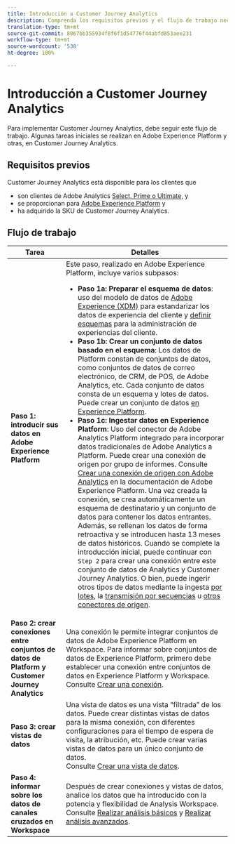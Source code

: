 ```yaml
---
title: Introducción a Customer Journey Analytics
description: Comprenda los requisitos previos y el flujo de trabajo necesarios para implementar Customer Journey Analytics.
translation-type: tm+mt
source-git-commit: 8067bb355934f8f6f1d54776f44abfd853aee231
workflow-type: tm+mt
source-wordcount: '538'
ht-degree: 100%

---
```



# Introducción a Customer Journey Analytics

Para implementar Customer Journey Analytics, debe seguir este flujo de trabajo. Algunas tareas iniciales se realizan en Adobe Experience Platform y otras, en Customer Journey Analytics.

## Requisitos previos

Customer Journey Analytics está disponible para los clientes que

* son clientes de Adobe Analytics [Select, Prime o Ultimate](https://www.adobe.com/es/analytics/compare-adobe-analytics-packages.html), y
* se proporcionan para [Adobe Experience Platform](https://www.adobe.com/es/experience-platform.html) y
* ha adquirido la SKU de Customer Journey Analytics.

## Flujo de trabajo

| Tarea | Detalles |
|---|---|
| **Paso 1: introducir sus datos en Adobe Experience Platform** | Este paso, realizado en Adobe Experience Platform, incluye varios subpasos:<ul><li>**Paso 1a: Preparar el esquema de datos**: uso del modelo de datos de [Adobe Experience (XDM)](https://docs.adobe.com/content/help/es-ES/experience-platform/xdm/home.translate.html) para estandarizar los datos de experiencia del cliente y [definir esquemas](https://docs.adobe.com/content/help/es-ES/experience-platform/tutorials/home.translate.html#!api-specification/markdown/narrative/tutorials/schema_editor_tutorial/schema_editor_tutorial.md) para la administración de experiencias del cliente.</li><li>**Paso 1b: Crear un conjunto de datos basado en el esquema**: Los datos de Platform constan de conjuntos de datos, como conjuntos de datos de correo electrónico, de CRM, de POS, de Adobe Analytics, etc. Cada conjunto de datos consta de un esquema y lotes de datos. Puede crear un conjunto de datos [en Experience Platform](https://docs.adobe.com/content/help/es-ES/experience-platform/tutorials/home.translate.html#!api-specification/markdown/narrative/tutorials/creating_a_dataset_tutorial/creating_a_dataset_tutorial.md).</li><li>**Paso 1c: Ingestar datos en Experience Platform**: Uso del conector de Adobe Analytics Platform integrado para incorporar datos tradicionales de Adobe Analytics a Platform. Puede crear una conexión de origen por grupo de informes. Consulte [Crear una conexión de origen con Adobe Analytics](https://docs.adobe.com/content/help/es-ES/experience-platform/tutorials/home.translate.html#!api-specification/markdown/narrative/tutorials/sources_tutorial/adobe-analytics-ui-tutorial.md) en la documentación de Adobe Experience Platform. Una vez creada la conexión, se crea automáticamente un esquema de destinatario y un conjunto de datos para contener los datos entrantes. Además, se rellenan los datos de forma retroactiva y se introducen hasta 13 meses de datos históricos. Cuando se complete la introducción inicial, puede continuar con `Step 2` para crear una conexión entre este conjunto de datos de Analytics y Customer Journey Analytics. O bien, puede ingerir otros tipos de datos mediante la ingesta [por lotes](https://docs.adobe.com/content/help/es-ES/experience-platform/ingestion/home.translate.html#!api-specification/markdown/narrative/technical_overview/ingest_architectural_overview/ingest_architectural_overview.md), la [transmisión por secuencias](https://docs.adobe.com/content/help/es-ES/experience-platform/ingestion/home.translate.html#!api-specification/markdown/narrative/technical_overview/streaming_ingest/streaming_ingest_overview.md) u [otros conectores de origen](https://docs.adobe.com/content/help/es-ES/experience-platform/ingestion/home.translate.html#!api-specification/markdown/narrative/technical_overview/acp_connectors_overview/acp-connectors-overview.md).</li></ul> |
| **Paso 2: crear conexiones entre conjuntos de datos de Platform y Customer Journey Analytics** | Una conexión le permite integrar conjuntos de datos de Adobe Experience Platform en Workspace. Para informar sobre conjuntos de datos de Experience Platform, primero debe establecer una conexión entre conjuntos de datos en Experience Platform y Workspace.<br>Consulte [Crear una conexión](/help/connections/create-connection.md). |
| **Paso 3: crear vistas de datos** | Una vista de datos es una vista “filtrada” de los datos. Puede crear distintas vistas de datos para la misma conexión, con diferentes configuraciones para el tiempo de espera de visita, la atribución, etc. Puede crear varias vistas de datos para un único conjunto de datos.<br>Consulte [Crear una vista de datos](/help/data-views/create-dataview.md). |
| **Paso 4: informar sobre los datos de canales cruzados en Workspace** | Después de crear conexiones y vistas de datos, analice los datos que ha introducido con la potencia y flexibilidad de Analysis Workspace.<br>Consulte [Realizar análisis básicos](/help/analysis-workspace/perform-basic-analysis.md) y [Realizar análisis avanzados](/help/analysis-workspace/perform-adv-analysis.md). |
